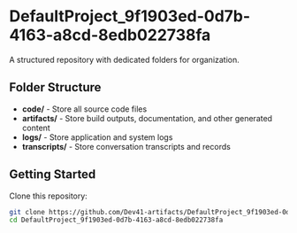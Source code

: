 # DefaultProject_9f1903ed-0d7b-4163-a8cd-8edb022738fa
A structured repository with dedicated folders for organization.

## Folder Structure

- **code/** - Store all source code files
- **artifacts/** - Store build outputs, documentation, and other generated content
- **logs/** - Store application and system logs
- **transcripts/** - Store conversation transcripts and records

## Getting Started

Clone this repository:
```bash
git clone https://github.com/Dev41-artifacts/DefaultProject_9f1903ed-0d7b-4163-a8cd-8edb022738fa
cd DefaultProject_9f1903ed-0d7b-4163-a8cd-8edb022738fa
```
